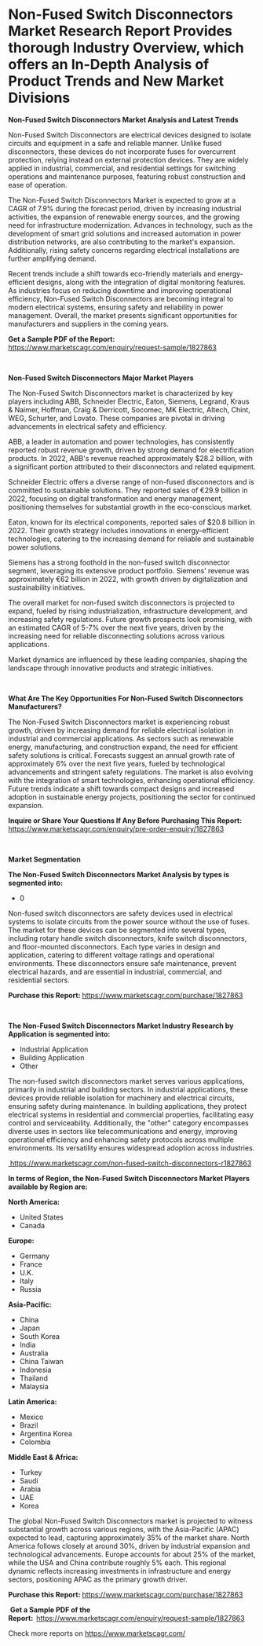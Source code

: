 <p><h1>Non-Fused Switch Disconnectors Market Research Report Provides thorough Industry Overview, which offers an In-Depth Analysis of Product Trends and New Market Divisions</h1></p><p><strong>Non-Fused Switch Disconnectors Market Analysis and Latest Trends</strong></p>
<p><p>Non-Fused Switch Disconnectors are electrical devices designed to isolate circuits and equipment in a safe and reliable manner. Unlike fused disconnectors, these devices do not incorporate fuses for overcurrent protection, relying instead on external protection devices. They are widely applied in industrial, commercial, and residential settings for switching operations and maintenance purposes, featuring robust construction and ease of operation.</p><p>The Non-Fused Switch Disconnectors Market is expected to grow at a CAGR of 7.9% during the forecast period, driven by increasing industrial activities, the expansion of renewable energy sources, and the growing need for infrastructure modernization. Advances in technology, such as the development of smart grid solutions and increased automation in power distribution networks, are also contributing to the market's expansion. Additionally, rising safety concerns regarding electrical installations are further amplifying demand.</p><p>Recent trends include a shift towards eco-friendly materials and energy-efficient designs, along with the integration of digital monitoring features. As industries focus on reducing downtime and improving operational efficiency, Non-Fused Switch Disconnectors are becoming integral to modern electrical systems, ensuring safety and reliability in power management. Overall, the market presents significant opportunities for manufacturers and suppliers in the coming years.</p></p>
<p><strong>Get a Sample PDF of the Report:&nbsp;</strong> <a href="https://www.marketscagr.com/enquiry/request-sample/1827863?utm_campaign=3432&utm_medium=2&utm_source=Github&utm_content=ia&utm_term=06042025&utm_id=non-fused-switch-disconnectors">https://www.marketscagr.com/enquiry/request-sample/1827863</a></p>
<p>&nbsp;</p>
<p><strong>Non-Fused Switch Disconnectors Major Market Players</strong></p>
<p><p>The Non-Fused Switch Disconnectors market is characterized by key players including ABB, Schneider Electric, Eaton, Siemens, Legrand, Kraus & Naimer, Hoffman, Craig & Derricott, Socomec, MK Electric, Altech, Chint, WEG, Schurter, and Lovato. These companies are pivotal in driving advancements in electrical safety and efficiency.</p><p>ABB, a leader in automation and power technologies, has consistently reported robust revenue growth, driven by strong demand for electrification products. In 2022, ABB's revenue reached approximately $28.2 billion, with a significant portion attributed to their disconnectors and related equipment.</p><p>Schneider Electric offers a diverse range of non-fused disconnectors and is committed to sustainable solutions. They reported sales of €29.9 billion in 2022, focusing on digital transformation and energy management, positioning themselves for substantial growth in the eco-conscious market.</p><p>Eaton, known for its electrical components, reported sales of $20.8 billion in 2022. Their growth strategy includes innovations in energy-efficient technologies, catering to the increasing demand for reliable and sustainable power solutions.</p><p>Siemens has a strong foothold in the non-fused switch disconnector segment, leveraging its extensive product portfolio. Siemens’ revenue was approximately €62 billion in 2022, with growth driven by digitalization and sustainability initiatives.</p><p>The overall market for non-fused switch disconnectors is projected to expand, fueled by rising industrialization, infrastructure development, and increasing safety regulations. Future growth prospects look promising, with an estimated CAGR of 5-7% over the next five years, driven by the increasing need for reliable disconnecting solutions across various applications.</p><p>Market dynamics are influenced by these leading companies, shaping the landscape through innovative products and strategic initiatives.</p></p>
<p>&nbsp;</p>
<p><strong>What Are The Key Opportunities For Non-Fused Switch Disconnectors Manufacturers?</strong></p>
<p><p>The Non-Fused Switch Disconnectors market is experiencing robust growth, driven by increasing demand for reliable electrical isolation in industrial and commercial applications. As sectors such as renewable energy, manufacturing, and construction expand, the need for efficient safety solutions is critical. Forecasts suggest an annual growth rate of approximately 6% over the next five years, fueled by technological advancements and stringent safety regulations. The market is also evolving with the integration of smart technologies, enhancing operational efficiency. Future trends indicate a shift towards compact designs and increased adoption in sustainable energy projects, positioning the sector for continued expansion.</p></p>
<p><strong>Inquire or Share Your Questions If Any Before Purchasing This Report:</strong> <a href="https://www.marketscagr.com/enquiry/pre-order-enquiry/1827863?utm_campaign=3432&utm_medium=2&utm_source=Github&utm_content=ia&utm_term=06042025&utm_id=non-fused-switch-disconnectors">https://www.marketscagr.com/enquiry/pre-order-enquiry/1827863</a></p>
<p>&nbsp;</p>
<p><strong>Market Segmentation</strong></p>
<p><strong>The Non-Fused Switch Disconnectors Market Analysis by types is segmented into:</strong></p>
<p><ul><li>0</li></ul></p>
<p><p>Non-fused switch disconnectors are safety devices used in electrical systems to isolate circuits from the power source without the use of fuses. The market for these devices can be segmented into several types, including rotary handle switch disconnectors, knife switch disconnectors, and floor-mounted disconnectors. Each type varies in design and application, catering to different voltage ratings and operational environments. These disconnectors ensure safe maintenance, prevent electrical hazards, and are essential in industrial, commercial, and residential sectors.</p></p>
<p><strong>Purchase this Report:&nbsp;</strong><a href="https://www.marketscagr.com/purchase/1827863?utm_campaign=3432&utm_medium=2&utm_source=Github&utm_content=ia&utm_term=06042025&utm_id=non-fused-switch-disconnectors">https://www.marketscagr.com/purchase/1827863</a></p>
<p>&nbsp;</p>
<p><strong>The Non-Fused Switch Disconnectors Market Industry Research by Application is segmented into:</strong></p>
<p><ul><li>Industrial Application</li><li>Building Application</li><li>Other</li></ul></p>
<p><p>The non-fused switch disconnectors market serves various applications, primarily in industrial and building sectors. In industrial applications, these devices provide reliable isolation for machinery and electrical circuits, ensuring safety during maintenance. In building applications, they protect electrical systems in residential and commercial properties, facilitating easy control and serviceability. Additionally, the "other" category encompasses diverse uses in sectors like telecommunications and energy, improving operational efficiency and enhancing safety protocols across multiple environments. Its versatility ensures widespread adoption across industries.</p></p>
<p><a href="https://www.marketscagr.com/non-fused-switch-disconnectors-r1827863?utm_campaign=3432&utm_medium=2&utm_source=Github&utm_content=ia&utm_term=06042025&utm_id=non-fused-switch-disconnectors">&nbsp;https://www.marketscagr.com/non-fused-switch-disconnectors-r1827863</a></p>
<p><strong>In terms of Region, the Non-Fused Switch Disconnectors Market Players available by Region are:</strong></p>
<p>
    <p> <strong> North America: </strong>
        <ul>
            <li>United States</li>
            <li>Canada</li>
        </ul>
        </p> 
    <p> <strong> Europe: </strong>
        <ul>
            <li>Germany</li>
            <li>France</li>
            <li>U.K.</li>
            <li>Italy</li>
            <li>Russia</li>
        </ul>
        </p> 
    <p> <strong> Asia-Pacific: </strong>
        <ul>
            <li>China</li>
            <li>Japan</li>
            <li>South Korea</li>
            <li>India</li>
            <li>Australia</li>
            <li>China Taiwan</li>
            <li>Indonesia</li>
            <li>Thailand</li>
            <li>Malaysia</li>
        </ul>
        </p> 
    <p> <strong> Latin America: </strong>
        <ul>
            <li>Mexico</li>
            <li>Brazil</li>
            <li>Argentina Korea</li>
            <li>Colombia</li>
        </ul>
        </p> 
    <p> <strong> Middle East & Africa: </strong>
        <ul>
            <li>Turkey</li>
            <li>Saudi</li>
            <li>Arabia</li>
            <li>UAE</li>
            <li>Korea</li>
        </ul>
    </p>
    </p>
<p><p>The global Non-Fused Switch Disconnectors market is projected to witness substantial growth across various regions, with the Asia-Pacific (APAC) expected to lead, capturing approximately 35% of the market share. North America follows closely at around 30%, driven by industrial expansion and technological advancements. Europe accounts for about 25% of the market, while the USA and China contribute roughly 5% each. This regional dynamic reflects increasing investments in infrastructure and energy sectors, positioning APAC as the primary growth driver.</p></p>
<p><strong>Purchase this Report: </strong><a href="https://www.marketscagr.com/purchase/1827863?utm_campaign=3432&utm_medium=2&utm_source=Github&utm_content=ia&utm_term=06042025&utm_id=non-fused-switch-disconnectors">https://www.marketscagr.com/purchase/1827863</a></p>
<p>&nbsp;<strong>Get a Sample PDF of the Report:&nbsp;&nbsp;</strong><a href="https://www.marketscagr.com/enquiry/request-sample/1827863?utm_campaign=3432&utm_medium=2&utm_source=Github&utm_content=ia&utm_term=06042025&utm_id=non-fused-switch-disconnectors">https://www.marketscagr.com/enquiry/request-sample/1827863</a></p>
<p><strong></strong></p>
<p>Check more reports on <a href="https://www.marketscagr.com/?utm_campaign=3432&utm_medium=2&utm_source=Github&utm_content=ia&utm_term=06042025&utm_id=non-fused-switch-disconnectors">https://www.marketscagr.com/</a></p>